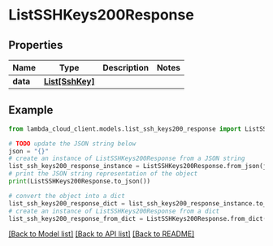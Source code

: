 # ListSSHKeys200Response


## Properties

Name | Type | Description | Notes
------------ | ------------- | ------------- | -------------
**data** | [**List[SshKey]**](SshKey.md) |  | 

## Example

```python
from lambda_cloud_client.models.list_ssh_keys200_response import ListSSHKeys200Response

# TODO update the JSON string below
json = "{}"
# create an instance of ListSSHKeys200Response from a JSON string
list_ssh_keys200_response_instance = ListSSHKeys200Response.from_json(json)
# print the JSON string representation of the object
print(ListSSHKeys200Response.to_json())

# convert the object into a dict
list_ssh_keys200_response_dict = list_ssh_keys200_response_instance.to_dict()
# create an instance of ListSSHKeys200Response from a dict
list_ssh_keys200_response_from_dict = ListSSHKeys200Response.from_dict(list_ssh_keys200_response_dict)
```
[[Back to Model list]](../README.md#documentation-for-models) [[Back to API list]](../README.md#documentation-for-api-endpoints) [[Back to README]](../README.md)


